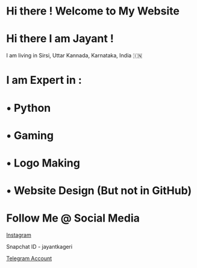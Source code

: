 # Hi there ! Welcome to My Website
# Hi there I am Jayant !
I am living in Sirsi, Uttar Kannada, Karnataka, India 🇮🇳

# I am Expert in :
# • Python
# • Gaming
# • Logo Making
# • Website Design (But not in GitHub)

# Follow Me @ Social Media
[Instagram](instagram.com/jayantkageri)

Snapchat ID - jayantkageri

[Telegram Account](t.me/jayantkageri)
